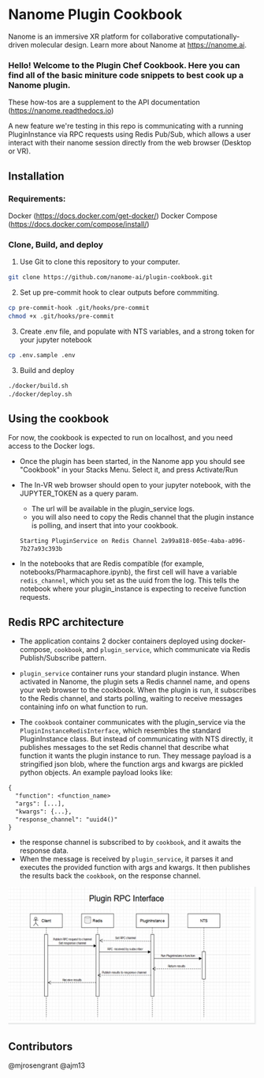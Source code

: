 # Nanome Plugin Cookbook

Nanome is an immersive XR platform for collaborative computationally-driven molecular design. Learn more about Nanome at https://nanome.ai.


### Hello! Welcome to the Plugin Chef Cookbook. Here you can find all of the basic miniture code snippets to best cook up a Nanome plugin.

These how-tos are a supplement to the API documentation (https://nanome.readthedocs.io)

A new feature we're testing in this repo is communicating with a running PluginInstance via RPC requests using Redis Pub/Sub, which allows a user interact with their nanome session directly from the web browser (Desktop or VR).

## Installation

### Requirements:
Docker (https://docs.docker.com/get-docker/)
Docker Compose (https://docs.docker.com/compose/install/)

### Clone, Build,  and deploy
1) Use Git to clone this repository to your computer.
```sh
git clone https://github.com/nanome-ai/plugin-cookbook.git
````

2) Set up pre-commit hook to clear outputs before commmiting.
```sh
cp pre-commit-hook .git/hooks/pre-commit
chmod +x .git/hooks/pre-commit
```

3) Create .env file, and populate with NTS variables, and a strong token for your jupyter notebook
```sh
cp .env.sample .env
```

3) Build and deploy
```sh
./docker/build.sh
./docker/deploy.sh
```

## Using the cookbook
For now, the cookbook is expected to run on localhost, and you need access to the Docker logs.

- Once the plugin has been started, in the Nanome app you should see "Cookbook" in your Stacks Menu. Select it, and press Activate/Run

- The In-VR web browser should open to your jupyter notebook, with the JUPYTER_TOKEN as a query param.
	- The url will be available in the plugin_service logs.
	- you will also need to copy the Redis channel that the plugin instance is polling, and insert that into your cookbook.
	```
	Starting PluginService on Redis Channel 2a99a818-005e-4aba-a096-7b27a93c393b
	```
- In the notebooks that are Redis compatible (for example, notebooks/Pharmacaphore.ipynb), the first cell will have a variable `redis_channel`, which you set as the uuid from the log. This tells the notebook where your plugin_instance is expecting to receive function requests.


## Redis RPC architecture
- The application contains 2 docker containers deployed using docker-compose, `cookbook`, and `plugin_service`, which communicate via Redis Publish/Subscribe pattern.
- `plugin_service` container runs your standard plugin instance. When activated in Nanome, the plugin sets a Redis channel name, and opens your web browser to the cookbook. When the plugin is run, it subscribes to the Redis channel, and starts polling, waiting to receive messages containing info on what function to run.

- The `cookbook` container communicates with the plugin_service via the `PluginInstanceRedisInterface`, which resembles the standard PluginInstance class. But instead of communicating with NTS directly, it publishes messages to the set Redis channel that describe what function it wants the plugin instance to run. They message payload is a stringified json blob, where the function args and kwargs are pickled python objects. An example payload looks like:
```
{
  "function": <function_name>
  "args": [...],
  "kwargs": {...},
  "response_channel": "uuid4()"
}
```
- the response channel is subscribed to by `cookbook`, and it awaits the response data.
- When the message is received by `plugin_service`, it parses it and executes the provided function with args and kwargs. It then publishes the results back the `cookbook`, on the response channel.

![alt text](assets/pubsub.png)


## Contributors
@mjrosengrant
@ajm13
